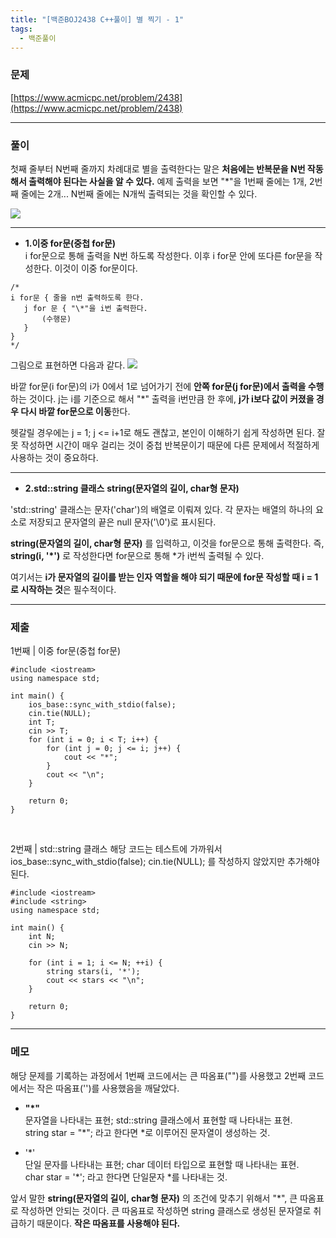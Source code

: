 ```yaml
---
title: "[백준BOJ2438 C++풀이] 별 찍기 - 1"
tags:
  - 백준풀이
---
```



### 문제
[https://www.acmicpc.net/problem/2438](https://www.acmicpc.net/problem/2438)

***

### 풀이
첫째 줄부터 N번째 줄까지 차례대로 별을 출력한다는 말은 **처음에는 반복문을 N번 작동해서 출력해야 된다는 사실을 알 수 있다.** 
예제 출력을 보면 "\*"을 1번째 줄에는 1개, 2번째 줄에는 2개... N번째 줄에는 N개씩 출력되는 것을 확인할 수 있다. <br>

![](https://velog.velcdn.com/images/doyeong0526/post/ee89de3e-51ce-4501-9c68-d1ce6a83a6dc/image.PNG)

***
- **1.이중 for문(중첩 for문)** <br>
i for문으로 통해 출력을 N번 하도록 작성한다. 이후 i for문 안에 또다른 for문을 작성한다. 이것이 이중 for문이다. 

```
/*
i for문 { 줄을 n번 출력하도록 한다.
   j for 문 { "\*"을 i번 출력한다.
       (수행문)
   }
}
*/
```

그림으로 표현하면 다음과 같다.
![](https://velog.velcdn.com/images/doyeong0526/post/63993375-d5fc-484d-b152-c61f5ec34b73/image.PNG)

바깥 for문(i for문)의 i가 0에서 1로 넘어가기 전에 **안쪽 for문(j for문)에서 출력을 수행**하는 것이다. j는 i를 기준으로 해서 "\*" 출력을 i번만큼 한 후에, **j가 i보다 값이 커졌을 경우 다시 바깥 for문으로 이동**한다.

헷갈릴 경우에는 j = 1; j <= i+1로 해도 괜찮고, 본인이 이해하기 쉽게 작성하면 된다. 잘못 작성하면 시간이 매우 걸리는 것이 중첩 반복문이기 때문에 다른 문제에서 적절하게 사용하는 것이 중요하다.
<br>
***
- **2.std::string 클래스**
**string(문자열의 길이, char형 문자)**

'std::string' 클래스는 문자('char')의 배열로 이뤄져 있다. 각 문자는 배열의 하나의 요소로 저장되고 문자열의 끝은 null 문자('\0')로 표시된다.

**string(문자열의 길이, char형 문자)** 를 입력하고, 이것을 for문으로 통해 출력한다.  즉, **string(i, '\*')** 로 작성한다면 for문으로 통해 \*가 i번씩 출력될 수 있다. 

여기서는 **i가 문자열의 길이를 받는 인자 역할을 해야 되기 때문에 for문 작성할 때 i = 1로 시작하는 것**은 필수적이다.


***
### 제출
1번째 | 이중 for문(중첩 for문)
```
#include <iostream>
using namespace std;

int main() {
	ios_base::sync_with_stdio(false);
	cin.tie(NULL);
	int T;
	cin >> T;
	for (int i = 0; i < T; i++) {
		for (int j = 0; j <= i; j++) {
			cout << "*";
		}
		cout << "\n";
	}

	return 0;
}
```
<br>

2번째 | std::string 클래스
해당 코드는 테스트에 가까워서 ios_base::sync_with_stdio(false); cin.tie(NULL); 를 작성하지 않았지만 추가해야 된다.
```
#include <iostream>
#include <string>
using namespace std;

int main() {
    int N;
    cin >> N;

    for (int i = 1; i <= N; ++i) {
        string stars(i, '*');
        cout << stars << "\n";
    }

    return 0;
}
```
***
### 메모
해당 문제를 기록하는 과정에서 1번째 코드에서는 큰 따옴표("")를 사용했고 2번째 코드에서는 작은 따옴표('')를 사용했음을 깨달았다.

- **"\*"** <br>
  문자열을 나타내는 표현; std::string 클래스에서 표현할 때 나타내는 표현.<br>
  string star = "\*"; 라고 한다면 \*로 이루어진 문자열이 생성하는 것.

- '\*' <br>
  단일 문자를 나타내는 표현; char 데이터 타입으로 표현할 때 나타내는 표현.<br>
  char star = '\*'; 라고 한다면 단일문자 \*를 나타내는 것.

앞서 말한 **string(문자열의 길이, char형 문자)** 의 조건에 맞추기 위해서 "\*", 큰 따옴표로 작성하면 안되는 것이다. 큰 따옴표로 작성하면 string 클래스로 생성된 문자열로 취급하기 때문이다. **작은 따옴표를 사용해야 된다.**
